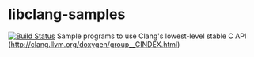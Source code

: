 # libclang-samples
[![Build Status](https://travis-ci.org/anirudhSK/libclang-samples.svg)](https://travis-ci.org/anirudhSK/libclang-samples)
Sample programs to use Clang's lowest-level stable C API (http://clang.llvm.org/doxygen/group__CINDEX.html)

